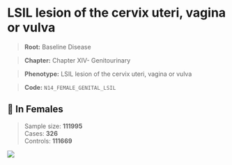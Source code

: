 # LSIL lesion of the cervix uteri, vagina or vulva

> **Root:** Baseline Disease  

> **Chapter:** Chapter XIV- Genitourinary  

> **Phenotype:** LSIL lesion of the cervix uteri, vagina or vulva  

> **Code:** `N14_FEMALE_GENITAL_LSIL`

## 👩 In Females  
> Sample size: **111995**  
> Cases: **326**  
> Controls: **111669**
<img src="/Disease/Figures/ALL/Baseline/N14_FEMALE_GENITAL_LSIL.png"/>
<CsvTable src="/Disease_Data/ALL/Baseline/LG_N14_FEMALE_GENITAL_LSIL.csv" label="🔍 View full results" />
